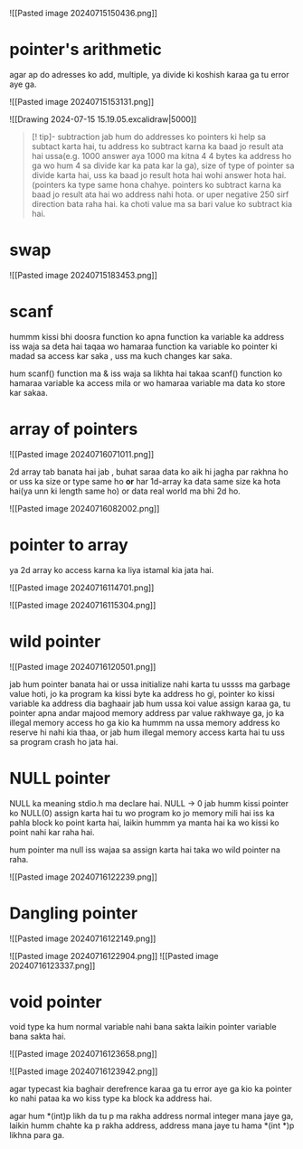 
![[Pasted image 20240715150436.png]]


# pointer's arithmetic

 agar ap do adresses ko add, multiple, ya divide ki koshish karaa ga tu error aye ga.

![[Pasted image 20240715153131.png]]


![[Drawing 2024-07-15 15.19.05.excalidraw|5000]]

>[! tip]- subtraction
jab hum do addresses ko pointers ki help sa subtact karta hai, tu address ko subtract karna ka baad jo result ata hai ussa(e.g. 1000 answer aya 1000 ma kitna 4 4 bytes ka address ho ga wo hum 4 sa divide kar ka pata kar la ga), size of type of pointer sa divide karta hai, uss ka baad jo result hota hai wohi answer hota hai.  (pointers ka type same hona chahye.
pointers ko subtract karna ka baad jo result ata hai wo address nahi hota.
or uper negative 250 sirf direction bata raha hai. ka choti value ma sa bari value ko subtract kia hai.



# swap

![[Pasted image 20240715183453.png]]


# scanf

hummm kissi bhi doosra function ko apna function ka variable ka address iss waja sa deta hai taqaa wo hamaraa function ka variable ko pointer ki madad sa access kar saka , uss  ma kuch changes kar saka.


hum scanf() function ma & iss waja sa likhta hai takaa scanf() function ko hamaraa variable ka access mila or wo hamaraa variable ma data ko store kar sakaa.





# array of pointers


![[Pasted image 20240716071011.png]]

2d array tab banata hai jab , buhat saraa data ko aik hi jagha par rakhna ho or uss ka size or type same ho **or**  har 1d-array ka data same size ka hota hai(ya unn ki length same ho) or data real world ma bhi 2d ho.


![[Pasted image 20240716082002.png]]

# pointer to array


ya 2d array ko access karna ka liya istamal kia jata hai.

![[Pasted image 20240716114701.png]]

![[Pasted image 20240716115304.png]]


# wild pointer



![[Pasted image 20240716120501.png]]


jab hum pointer banata hai or ussa initialize nahi karta tu ussss ma garbage value hoti, jo ka program ka kissi byte ka address ho gi, pointer ko kissi variable ka address dia baghaair jab hum ussa koi value assign karaa ga, tu pointer apna andar majood memory address par value rakhwaye ga, jo ka illegal memory access ho ga kio ka hummm na ussa memory address ko reserve hi nahi kia thaa, or jab hum illegal memory access karta hai tu uss sa program crash ho jata hai.


# NULL pointer

NULL ka meaning stdio.h ma declare hai.
NULL -> 0
jab humm kissi pointer ko NULL(0) assign karta hai tu wo program ko jo memory mili hai iss ka  pahla block ko point karta hai, laikin hummm ya manta hai ka wo kissi ko point nahi kar raha hai.

hum pointer ma null iss wajaa sa assign karta hai taka wo wild pointer na raha.


![[Pasted image 20240716122239.png]]


# Dangling pointer


![[Pasted image 20240716122149.png]]

![[Pasted image 20240716122904.png]]
![[Pasted image 20240716123337.png]]


# void pointer

void type ka hum normal variable nahi bana sakta laikin pointer variable bana sakta hai.

![[Pasted image 20240716123658.png]]

![[Pasted image 20240716123942.png]]

agar typecast kia baghair derefrence karaa ga tu error aye ga kio ka pointer ko nahi pataa ka wo kiss type ka block ka address hai. 


agar hum *(int)p likh da tu p ma rakha address normal integer mana jaye ga, laikin humm chahte ka p rakha address, address mana jaye tu hama *(int *)p likhna para ga.